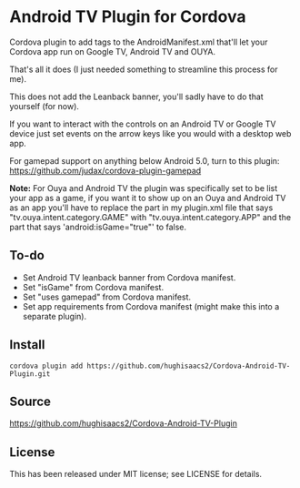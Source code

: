 Android TV Plugin for Cordova
==============================

Cordova plugin to add tags to the AndroidManifest.xml that'll let your Cordova app run on Google TV, Android TV and OUYA.

That's all it does (I just needed something to streamline this process for me).

This does not add the Leanback banner, you'll sadly have to do that yourself (for now).

If you want to interact with the controls on an Android TV or Google TV device just set events on the arrow keys like you would with a desktop web app.

For gamepad support on anything below Android 5.0, turn to this plugin: https://github.com/judax/cordova-plugin-gamepad

**Note:** For Ouya and Android TV the plugin was specifically set to be list your app as a game, if you want it to show up on an Ouya and Android TV as an app you'll have to replace the part in my plugin.xml file that says "tv.ouya.intent.category.GAME" with "tv.ouya.intent.category.APP" and the part that says 'android:isGame="true"' to false.

To-do
-------
* Set Android TV leanback banner from Cordova manifest.
* Set "isGame" from Cordova manifest.
* Set "uses gamepad" from Cordova manifest.
* Set app requirements from Cordova manifest (might make this into a separate plugin).

Install
-------

`cordova plugin add https://github.com/hughisaacs2/Cordova-Android-TV-Plugin.git`

Source
-------------
https://github.com/hughisaacs2/Cordova-Android-TV-Plugin

License
-------

This has been released under MIT license; see LICENSE for details.
